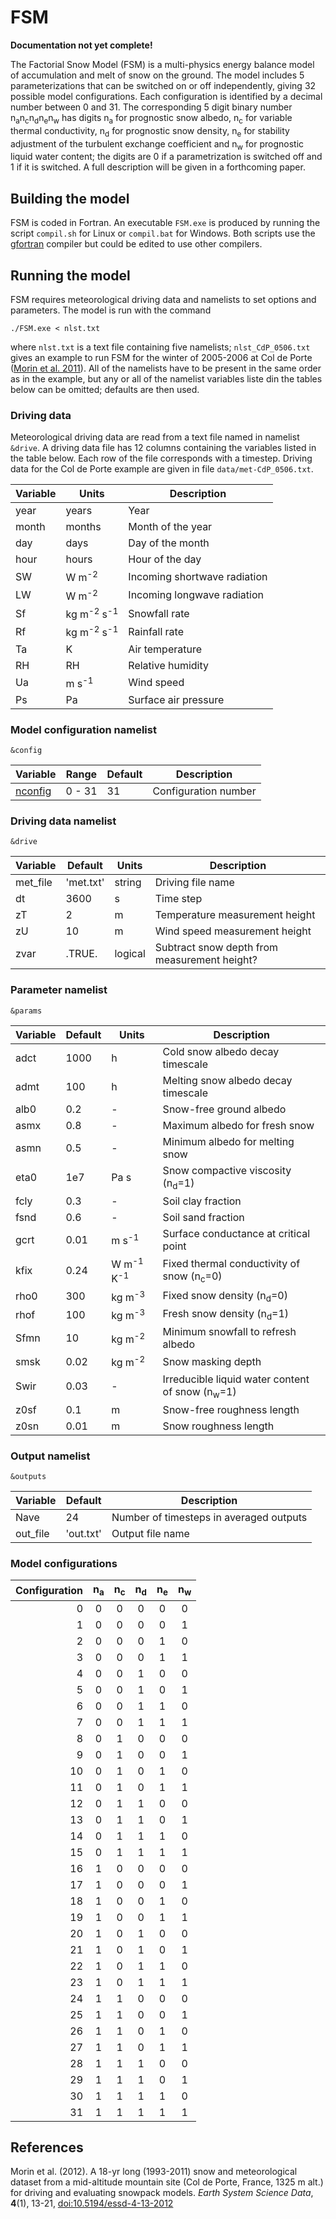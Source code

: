 # FSM

**Documentation not yet complete!**

The Factorial Snow Model (FSM) is a multi-physics energy balance model of accumulation and melt of snow on the ground. The model includes 5 parameterizations that can be switched on or off independently, giving 32 possible model configurations. Each configuration is identified by a decimal number between 0 and 31. The corresponding 5 digit binary number n<sub>a</sub>n<sub>c</sub>n<sub>d</sub>n<sub>e</sub>n<sub>w</sub> has digits n<sub>a</sub> for prognostic snow albedo, n<sub>c</sub> for variable thermal conductivity, n<sub>d</sub> for prognostic snow density, n<sub>e</sub> for stability adjustment of the turbulent exchange coefficient and n<sub>w</sub> for prognostic liquid water content; the digits are 0 if a parametrization is switched off and 1 if it is switched. A full description will be given in a forthcoming paper.

## Building the model

FSM is coded in Fortran. An executable `FSM.exe` is produced by running the script `compil.sh` for Linux or `compil.bat` for Windows. Both scripts use the [gfortran](https://gcc.gnu.org/wiki/GFortran) compiler but could be edited to use other compilers.

## Running the model

FSM requires meteorological driving data and namelists to set options and parameters. The model is run with the command

    ./FSM.exe < nlst.txt

where `nlst.txt` is a text file containing five namelists; `nlst_CdP_0506.txt` gives an example to run FSM for the winter of 2005-2006 at Col de Porte ([Morin et al. 2011](#Morin)). All of the namelists have to be present in the same order as in the example, but any or all of the namelist variables liste din the tables below can be omitted; defaults are then used.

### Driving data

Meteorological driving data are read from a text file named in namelist `&drive`. A driving data file has 12 columns containing the variables listed in the table below. Each row of the file corresponds with a timestep. Driving data for the Col de Porte example are given in file `data/met-CdP_0506.txt`.

| Variable | Units  | Description       |
|----------|--------|-------------------|
| year     | years  | Year              |
| month    | months | Month of the year |
| day      | days   | Day of the month  |
| hour     | hours  | Hour of the day   |
| SW       | W m<sup>-2</sup> | Incoming shortwave radiation  |
| LW       | W m<sup>-2</sup> | Incoming longwave radiation   |
| Sf       | kg m<sup>-2</sup> s<sup>-1</sup> | Snowfall rate |
| Rf       | kg m<sup>-2</sup> s<sup>-1</sup> | Rainfall rate |
| Ta       | K      | Air temperature      |
| RH       | RH     | Relative humidity    |
| Ua       | m s<sup>-1</sup> | Wind speed |
| Ps       | Pa     | Surface air pressure |

### Model configuration namelist 

`&config`

| Variable | Range | Default | Description |
|----------|-------|---------|-------------|
| [nconfig](#configs) | 0 - 31 | 31 | Configuration number |

### Driving data namelist 

`&drive`

| Variable | Default | Units | Description |
|----------|---------|-------|-------------|
| met_file | 'met.txt' | string  | Driving file name |
| dt       | 3600      | s       | Time step         |
| zT       | 2         | m       | Temperature measurement height |
| zU       | 10        | m       | Wind speed measurement height  |
| zvar     | .TRUE.    | logical | Subtract snow depth from measurement height? |


### Parameter namelist 

`&params`

| Variable | Default | Units | Description |
|----------|---------|-------|-------------|
| adct | 1000 | h    | Cold snow albedo decay timescale                   |
| admt | 100  | h    | Melting snow albedo decay timescale                |
| alb0 | 0.2  | -    | Snow-free ground albedo                            |
| asmx | 0.8  | -    | Maximum albedo for fresh snow                      |
| asmn | 0.5  | -    | Minimum albedo for melting snow                    |
| eta0 | 1e7  | Pa s | Snow compactive viscosity (n<sub>d</sub>=1)        |
| fcly | 0.3  | -    | Soil clay fraction                                 |
| fsnd | 0.6  | -    | Soil sand fraction                                 |
| gcrt | 0.01 | m s<sup>-1</sup>  | Surface conductance at critical point |
| kfix | 0.24 | W m<sup>-1</sup> K<sup>-1</sup> | Fixed thermal conductivity of snow (n<sub>c</sub>=0) |
| rho0 | 300  | kg m<sup>-3</sup> | Fixed snow density (n<sub>d</sub>=0)  |
| rhof | 100  | kg m<sup>-3</sup> | Fresh snow density (n<sub>d</sub>=1)  |
| Sfmn | 10   | kg m<sup>-2</sup> | Minimum snowfall to refresh albedo    |
| smsk | 0.02 | kg m<sup>-2</sup> | Snow masking depth                    |
| Swir | 0.03 | -    | Irreducible liquid water content of snow (n<sub>w</sub>=1) |
| z0sf | 0.1  | m    | Snow-free roughness length                         |
| z0sn | 0.01 | m    | Snow roughness length                              |

### Output namelist 

`&outputs`

| Variable | Default | Description |
|----------|---------|-------------|
| Nave     | 24        | Number of timesteps in averaged outputs |
| out_file | 'out.txt' | Output file name |
 
### <a name="configs"></a> Model configurations

| Configuration | n<sub>a</sub>|  n<sub>c</sub> | n<sub>d</sub> | n<sub>e</sub> | n<sub>w</sub> |
|---:|:-:|:-:|:-:|:-:|:-:|
|  0 | 0 | 0 | 0 | 0 | 0 |
|  1 | 0 | 0 | 0 | 0 | 1 |
|  2 | 0 | 0 | 0 | 1 | 0 |
|  3 | 0 | 0 | 0 | 1 | 1 |
|  4 | 0 | 0 | 1 | 0 | 0 |
|  5 | 0 | 0 | 1 | 0 | 1 |
|  6 | 0 | 0 | 1 | 1 | 0 |
|  7 | 0 | 0 | 1 | 1 | 1 |
|  8 | 0 | 1 | 0 | 0 | 0 |
|  9 | 0 | 1 | 0 | 0 | 1 |
| 10 | 0 | 1 | 0 | 1 | 0 |
| 11 | 0 | 1 | 0 | 1 | 1 |
| 12 | 0 | 1 | 1 | 0 | 0 |
| 13 | 0 | 1 | 1 | 0 | 1 |
| 14 | 0 | 1 | 1 | 1 | 0 |
| 15 | 0 | 1 | 1 | 1 | 1 |
| 16 | 1 | 0 | 0 | 0 | 0 |
| 17 | 1 | 0 | 0 | 0 | 1 |
| 18 | 1 | 0 | 0 | 1 | 0 |
| 19 | 1 | 0 | 0 | 1 | 1 |
| 20 | 1 | 0 | 1 | 0 | 0 |
| 21 | 1 | 0 | 1 | 0 | 1 |
| 22 | 1 | 0 | 1 | 1 | 0 |
| 23 | 1 | 0 | 1 | 1 | 1 |
| 24 | 1 | 1 | 0 | 0 | 0 |
| 25 | 1 | 1 | 0 | 0 | 1 |
| 26 | 1 | 1 | 0 | 1 | 0 |
| 27 | 1 | 1 | 0 | 1 | 1 |
| 28 | 1 | 1 | 1 | 0 | 0 |
| 29 | 1 | 1 | 1 | 0 | 1 |
| 30 | 1 | 1 | 1 | 1 | 0 |
| 31 | 1 | 1 | 1 | 1 | 1 |

## References

<a name="Morin"></a> Morin et al. (2012). A 18-yr long (1993-2011) snow and meteorological dataset from a mid-altitude mountain site (Col de Porte, France, 1325 m alt.) for driving and evaluating snowpack models. *Earth System Science Data*, **4**(1), 13-21, [doi:10.5194/essd-4-13-2012](http://www.earth-syst-sci-data.net/4/13/2012/essd-4-13-2012.html)


